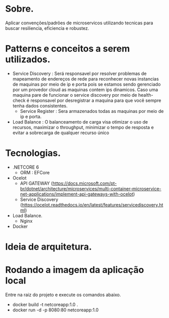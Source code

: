# Sobre.
 Aplicar convenções/padrões de microservicos utilizando tecnicas para buscar resiliencia, eficiencia e robustez.

# Patterns e conceitos a serem utilizados.
 
 - Service Discovery : Será responsavel por resolver problemas de mapeamento de endereços de rede para
   reconhecer novas instancias de maquinas por meio de ip e porta pois se estamos sendo gerenciado por um provedor cloud as maquinas contem ips dinamicos.
   Caso uma maquina pare de funcionar o service discovery por meio de health-check é responsavel por desregistrar a maquina para que você sempre tenha dados consistentes.
    - Service Register : Sera armazenados todas as maquinas por meio de ip e porta.
 - Load Balance : O balanceamento de carga visa otimizar o uso de recursos, maximizar o throughput, minimizar o tempo de resposta e evitar a sobrecarga de qualquer recurso único

# Tecnologias.
  - .NETCORE 6
    - ORM : EFCore
  - Ocelot 
     - API GATEWAY (https://docs.microsoft.com/pt-br/dotnet/architecture/microservices/multi-container-microservice-net-applications/implement-api-gateways-with-ocelot)
     - Service Discovery (https://ocelot.readthedocs.io/en/latest/features/servicediscovery.html)
  - Load Balance.
    - Nginx
  - Docker
  
# Ideia de arquitetura.
 
 # Rodando a imagem da aplicação local
   Entre na raiz do projeto e execute os comandos abaixo.
  - docker build -t netcoreapp:1.0 .
  - docker run -d -p 8080:80 netcoreapp:1.0
